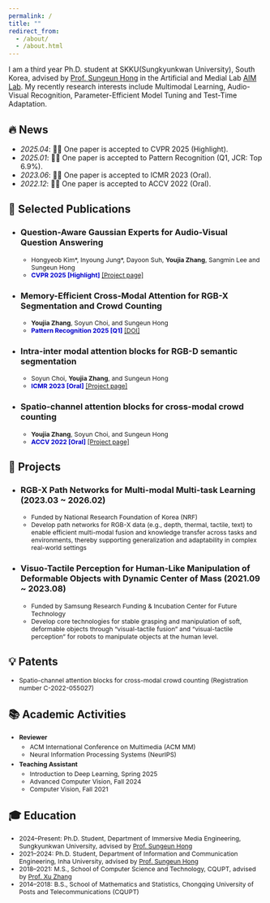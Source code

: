 ```yaml
---
permalink: /
title: ""
redirect_from: 
  - /about/
  - /about.html
---
```


I am a third year Ph.D. student at SKKU(Sungkyunkwan University), South Korea, advised by [Prof. Sungeun Hong](https://www.csehong.com/) in the Artificial and Medial Lab [AIM Lab](https://aim.skku.edu/home). My recently research interests include Multimodal Learning, Audio-Visual Recognition, Parameter-Efficient Model Tuning and Test-Time Adaptation. 


## 🔥 News
- *2025.04*: 🎉🎉 One paper is accepted to CVPR 2025 (Highlight).
- *2025.01*: 🎉🎉 One paper is accepted to Pattern Recognition (Q1, JCR: Top 6.9%).
- *2023.06*: 🎉🎉 One paper is accepted to ICMR 2023 (Oral). 
- *2022.12*: 🎉🎉 One paper is accepted to ACCV 2022 (Oral). 

## 📝 Selected Publications 
- ### Question-Aware Gaussian Experts for Audio-Visual Question Answering
  <ul style="font-size: 88%; margin-top: 0; margin-bottom: 0;">
    <li>Hongyeob Kim*, Inyoung Jung*, Dayoon Suh, <strong>Youjia Zhang</strong>, Sangmin Lee and Sungeun Hong</li>
    <li><span style="color: #0000CD; font-weight: bold;">CVPR 2025 [Highlight]</span>  <a href="https://aim-skku.github.io/QA-TIGER/">[Project page]</a></li>
  </ul>

- ### Memory-Efficient Cross-Modal Attention for RGB-X Segmentation and Crowd Counting
  <ul style="font-size: 88%; margin-top: 0; margin-bottom: 0;">
    <li><strong>Youjia Zhang</strong>, Soyun Choi, and Sungeun Hong</li>
    <li><span style="color: #0000CD; font-weight: bold;">Pattern Recognition 2025 [Q1]</span> <a href="https://aim.skku.edu/publication/international-journal">[DOI]</a></li>
  </ul>

- ### Intra-inter modal attention blocks for RGB-D semantic segmentation
  <ul style="font-size: 88%; margin-top: 0; margin-bottom: 0;">
    <li>Soyun Choi, <strong>Youjia Zhang</strong>, and Sungeun Hong</li>
    <li><span style="color: #0000CD; font-weight: bold;">ICMR 2023 [Oral]</span> <a href="https://aim.skku.edu/publication/international-conference/ima_icmr23">[Project page]</a></li>
  </ul>

- ### Spatio-channel attention blocks for cross-modal crowd counting
  <ul style="font-size: 88%; margin-top: 0; margin-bottom: 0;">
    <li><strong>Youjia Zhang</strong>, Soyun Choi, and Sungeun Hong</li>
    <li><span style="color: #0000CD; font-weight: bold;">ACCV 2022 [Oral]</span> <a href="https://aim.skku.edu/publication/international-conference/csca_accv22">[Project page]</a></li>
  </ul>


## 📂 Projects
- ### **RGB-X Path Networks for Multi-modal Multi-task Learning** (2023.03 ~ 2026.02)
  <ul style="font-size: 88%; margin-top: 0; margin-bottom: 0;">
    <li>Funded by National Research Foundation of Korea (NRF)  
    <li>Develop path networks for RGB-X data (e.g., depth, thermal, tactile, text) to enable efficient multi-modal fusion and knowledge transfer across tasks and environments, thereby supporting generalization and adaptability in complex real-world settings
  </ul> 

- ### Visuo-Tactile Perception for Human-Like Manipulation of Deformable Objects with Dynamic Center of Mass (2021.09 ~ 2023.08)
  <ul style="font-size: 88%; margin-top: 0; margin-bottom: 0;">
    <li>Funded by Samsung Research Funding & Incubation Center for Future Technology
    <li>Develop core technologies for stable grasping and manipulation of soft, deformable objects through “visual-tactile fusion” and “visual-tactile perception” for robots to manipulate objects at the human level.
  </ul>

## 💡 Patents
<ul style="font-size: 88%; margin: 4px 0;">
  <li>Spatio-channel attention blocks for cross-modal crowd counting (Registration number C-2022-055027)</li>
</ul>

## 📚 Academic Activities

<ul style="font-size: 88%; margin: 4px 0;">
  <li><strong>Reviewer</strong>  
    <ul style="margin: 4px 0;">
      <li>ACM International Conference on Multimedia (ACM MM)</li>
      <li>Neural Information Processing Systems (NeurIPS)</li>
    </ul>
  </li>
  <li><strong>Teaching Assistant</strong>  
    <ul style="margin: 4px 0;">
      <li>Introduction to Deep Learning, Spring 2025</li>
      <li>Advanced Computer Vision, Fall 2024</li>
      <li>Computer Vision, Fall 2021</li>
    </ul>
  </li>
</ul>

## 🎓 Education

<ul style="font-size: 88%; margin: 4px 0;">
  <li>2024–Present: Ph.D. Student, Department of Immersive Media Engineering, Sungkyunkwan University, advised by <a href="https://www.csehong.com/">Prof. Sungeun Hong</a></li>
  <li>2021–2024: Ph.D. Student, Department of Information and Communication Engineering, Inha University, advised by <a href="https://www.csehong.com/">Prof. Sungeun Hong</a></li>
  <li>2018–2021: M.S., School of Computer Science and Technology, CQUPT, advised by <a href="https://faculty.cqupt.edu.cn/zhangx/zh_CN/index.htm">Prof. Xu Zhang</a></li>
  <li>2014–2018: B.S., School of Mathematics and Statistics, Chongqing University of Posts and Telecommunications (CQUPT)</li>
</ul>


